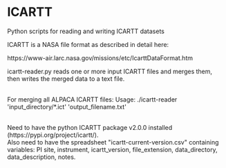 # ICARTT
Python scripts for reading and writing ICARTT datasets

ICARTT is a NASA file format as described in detail here:
<link> https://www-air.larc.nasa.gov/missions/etc/IcarttDataFormat.htm </link>


<p>
</p>

<p>
icartt-reader.py reads one or more input ICARTT files and merges them, then writes the merged data to a text file.
<br>
<br>
 <p>
For merging all ALPACA ICARTT files:
Usage: ./icartt-reader 'input_directory/*.ict' 'output_filename.txt'
</p>
<br>
Need to have the python ICARTT package v2.0.0 installed (https://pypi.org/project/icartt/).
<br>
Also need to have the spreadsheet "icartt-current-version.csv" containing variables: PI	site, instrument, icartt_version, file_extension, data_directory, data_description, notes.
</p>
